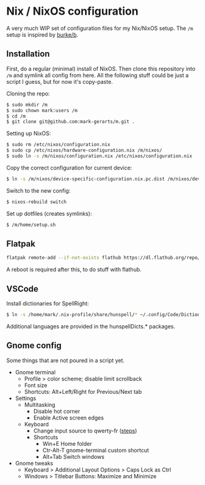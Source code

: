 # Nix / NixOS configuration

A very much WIP set of configuration files for my Nix/NixOS setup. The `/m`
setup is inspired by [burke/b](https://github.com/burke/b).

## Installation

First, do a regular (minimal) install of NixOS. Then clone this repository into
`/m` and symlink all config from here. All the following stuff could be just a
script I guess, but for now it's copy-paste.

Cloning the repo:

```bash
$ sudo mkdir /m
$ sudo chown mark:users /m
$ cd /m
$ git clone git@github.com:mark-gerarts/m.git .
```

Setting up NixOS:

```bash
$ sudo rm /etc/nixos/configuration.nix
$ sudo cp /etc/nixos/hardware-configuration.nix /m/nixos/
$ sudo ln -s /m/nixos/configuration.nix /etc/nixos/configuration.nix
```

Copy the correct configuration for current device:

```bash
$ ln -s /m/nixos/device-specific-configuration.nix.pc.dist /m/nixos/device-specific-configuration.nix
```

Switch to the new config:

```bash
$ nixos-rebuild switch
```

Set up dotfiles (creates symlinks):

```bash
$ /m/home/setup.sh
```

## Flatpak

```bash
flatpak remote-add --if-not-exists flathub https://dl.flathub.org/repo/flathub.flatpakrepo
```

A reboot is required after this, to do stuff with flathub.

## VSCode

Install dictionaries for SpellRight:

```bash
$ ln -s /home/mark/.nix-profile/share/hunspell/* ~/.config/Code/Dictionaries
```

Additional languages are provided in the hunspellDicts.\* packages.

## Gnome config

Some things that are not poured in a script yet.

- Gnome terminal
  - Profile > color scheme; disable limit scrollback
  - Font size
  - Shortcuts: Alt+Left/Right for Previous/Next tab
- Settings
  - Multitasking
    - Disable hot corner
    - Enable Active screen edges
  - Keyboard
    - Change input source to qwerty-fr ([steps](https://github.com/qwerty-fr/qwerty-fr/issues/49#issuecomment-1405254634))
    - Shortcuts
      - Win+E Home folder
      - Ctr-Alt-T gnome-terminal custom shortcut
      - Alt+Tab Switch windows
- Gnome tweaks
  - Keyboard > Additional Layout Options > Caps Lock as Ctrl
  - Windows > Titlebar Buttons: Maximize and Minimize
